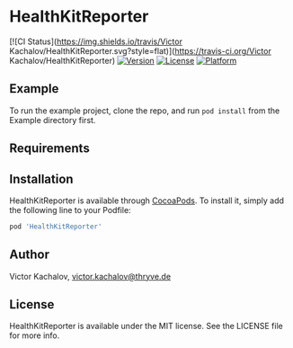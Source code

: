 # HealthKitReporter

[![CI Status](https://img.shields.io/travis/Victor Kachalov/HealthKitReporter.svg?style=flat)](https://travis-ci.org/Victor Kachalov/HealthKitReporter)
[![Version](https://img.shields.io/cocoapods/v/HealthKitReporter.svg?style=flat)](https://cocoapods.org/pods/HealthKitReporter)
[![License](https://img.shields.io/cocoapods/l/HealthKitReporter.svg?style=flat)](https://cocoapods.org/pods/HealthKitReporter)
[![Platform](https://img.shields.io/cocoapods/p/HealthKitReporter.svg?style=flat)](https://cocoapods.org/pods/HealthKitReporter)

## Example

To run the example project, clone the repo, and run `pod install` from the Example directory first.

## Requirements

## Installation

HealthKitReporter is available through [CocoaPods](https://cocoapods.org). To install
it, simply add the following line to your Podfile:

```ruby
pod 'HealthKitReporter'
```

## Author

Victor Kachalov, victor.kachalov@thryve.de

## License

HealthKitReporter is available under the MIT license. See the LICENSE file for more info.
